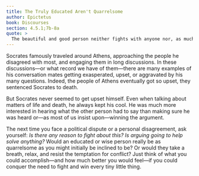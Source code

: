 ```yaml
---
title: The Truly Educated Aren't Quarrelsome
author: Epictetus
book: Discourses
section: 4.5.1;7b-8a
quote: >
  The beautiful and good person neither fights with anyone nor, as much as they are able, permits others to fight...this is the meaning of getting an education—learning what is your own affair and what is not. If a person carries themselves so, where is there any room for fighting?
---
```


Socrates famously traveled around Athens, approaching the people he disagreed with most, and engaging them in long discussions. In these discussions—or what record we have of them—there are many examples of his conversation mates getting exasperated, upset, or aggravated by his many questions. Indeed, the people of Athens eventually got so upset, they sentenced Socrates to death.

But Socrates never seemed to get upset himself. Even when talking about matters of life and death, he always kept his cool. He was much more interested in hearing what the other person had to say than making sure he was heard or—as most of us insist upon—winning the argument.

The next time you face a political dispute or a personal disagreement, ask yourself: _Is there any reason to fight about this? Is arguing going to help solve anything?_ Would an educated or wise person really be as quarrelsome as you might initially be inclined to be? Or would they take a breath, relax, and resist the temptation for conflict? Just think of what you could accomplish—and how much better you would feel—if you could conquer the need to fight and win every tiny little thing.
